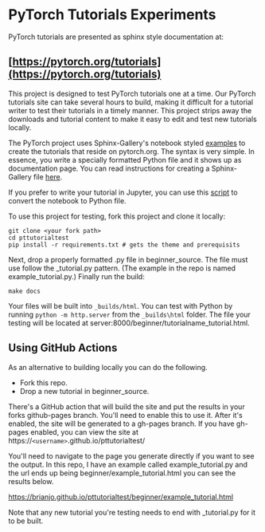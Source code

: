 # PyTorch Tutorials Experiments

PyTorch tutorials are presented as sphinx style documentation at:

## [https://pytorch.org/tutorials](https://pytorch.org/tutorials)

This project is designed to test PyTorch tutorials one at a time. Our PyTorch tutorials site can take several hours to build, making it difficult for a tutorial writer to test their tutorials in a timely manner. This project strips away the downloads and tutorial content to make it easy to edit and test new tutorials locally. 

The PyTorch project uses Sphinx-Gallery's notebook styled [examples](https://sphinx-gallery.readthedocs.io/en/latest/tutorials/plot_notebook.html#sphx-glr-tutorials-plot-notebook-py) to create the tutorials that reside on pytorch.org. The syntax is very simple. In essence, you write a specially  formatted Python file and it shows up as documentation page. You can read instructions for creating a Sphinx-Gallery file [here](https://sphinx-gallery.readthedocs.io/en/latest/syntax.html).

If you prefer to write your tutorial in Jupyter, you can use this [script](https://gist.github.com/chsasank/7218ca16f8d022e02a9c0deb94a310fe) to convert the notebook to Python file. 

To use this project for testing, fork this project and clone it locally: 
```
git clone <your fork path>
cd pttutorialtest
pip install -r requirements.txt # gets the theme and prerequisits 
```

Next, drop a properly formatted .py file in beginner_source. The file must use follow the <name>_tutorial.py pattern. (The example in the repo is named example_tutorial.py.) Finally run the build:

```
make docs 
```
Your files will be built into `_builds/html`. You can test with Python by running `python -m http.server` from the `_builds\html` folder. The file your testing will be located at server:8000/beginner/tutorialname_tutorial.html.

## Using GitHub Actions

As an alternative to building locally you can do the following. 

* Fork this repo.
* Drop a new tutorial in beginner_source.

There's a GitHub action that will build the site and put the results  in your forks github-pages branch. You'll need to enable this to use it. After it's enabled, the site will be generated to a gh-pages branch. If you have gh-pages enabled, you can view the site at https://`<username>`.github.io/pttutorialtest/

You'll need to navigate to the page you generate directly if you want to see the
output. In this repo, I have an example called example_tutorial.py and the url
ends up being beginner/example_tutorial.html you can see the results below. 

https://brianjo.github.io/pttutorialtest/beginner/example_tutorial.html

Note that any new tutorial you're testing needs to end with _tutorial.py for it to
be built. 
